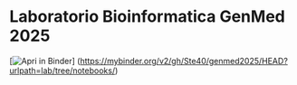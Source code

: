# Laboratorio Bioinformatica GenMed 2025

[![Apri in Binder](https://mybinder.org/badge_logo.svg)]
(https://mybinder.org/v2/gh/Ste40/genmed2025/HEAD?urlpath=lab/tree/notebooks/)
